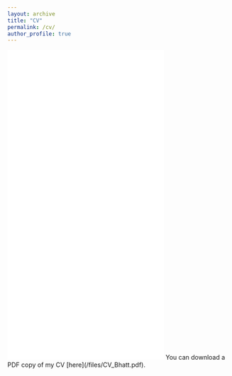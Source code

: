 ```yaml
---
layout: archive
title: "CV"
permalink: /cv/
author_profile: true
---
```


<iframe src="/files/CV_Bhatt.pdf" width="70%" height="700" frameborder="no" border="0" marginwidth="0" marginheight="0"></iframe>
You can download a PDF copy of my CV [here](/files/CV_Bhatt.pdf).